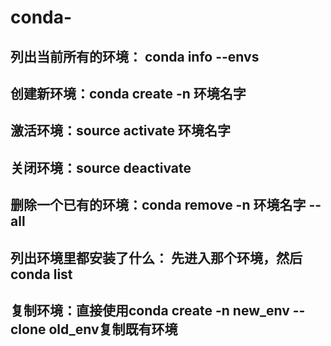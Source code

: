 # conda-
## 列出当前所有的环境： conda info --envs
## 创建新环境：conda create -n 环境名字
## 激活环境：source activate 环境名字
## 关闭环境：source deactivate
## 删除一个已有的环境：conda remove -n 环境名字 --all
## 列出环境里都安装了什么： 先进入那个环境，然后conda list
## 复制环境：直接使用conda create -n new_env --clone old_env复制既有环境
